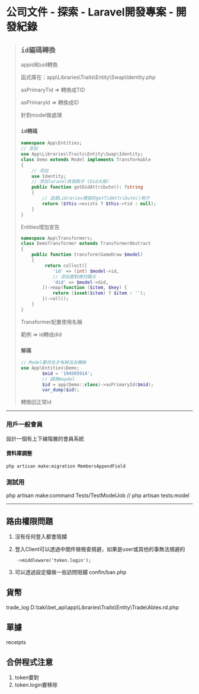 # 公司文件 - 探索 - Laravel開發專案 - 開發紀錄

> ## `id編碼轉換`
> appid和uid轉換
> 
> 函式庫在：app\Libraries\Traits\Entity\Swap\Identity.php
> 
> asPrimaryTid => 轉換成TID
> 
> asPrimaryId => 轉換成ID
> 
> 針對model做處理
> 
> ### `id轉碼`
> ```php
> namespace App\Entities;
> // 添加
> use App\Libraries\Traits\Entity\Swap\Identity;
> class Demo extends Model implements Transformable
> {
>     // 添加
>     use Identity;
>     // 添加laravel改寫鉤子 (Did大寫)
>     public function getDidAttribute(): ?string
>     {
>         // 這是Libraries裡寫的getTidAttribute()鉤子
>         return ($this->exists ? $this->tid : null);
>     }
> }
> ```
> Entities增加宣告
> 
> ```php
> namespace App\Transformers;
> class DemoTransformer extends TransformerAbstract
> {
>     public function transform(GameDraw $model)
>     {
>          return collect([
>             'id' => (int) $model->id,
>             // 添加要對應的顯示
>             'did' => $model->did,
>         ])->map(function ($item, $key) {
>             return (isset($item) ? $item : '');
>         })->all();
>     }
> }
> ```
> Transformer配置使用名稱
> 
> 範例 => id轉成did
> 
> ### `解碼`
> ```php
> // Model要存在才有辦法去轉換
> use App\Entities\Demo;
>         $mid = '194585914';
>         // 調用mopdel
>         $id = app(Demo::class)->asPrimaryId($mid);
>         var_dump($id);
> ```
> 轉換回正常id

---

### 用戶一般會員
設計一個有上下線階層的會員系統

#### 資料庫調整
    php artisan make:migration MembersAppendField

### 測試用
php artisan make:command Tests/TestModelJob
// php artisan tests:model

---

## 路由權限問題
1. 沒有任何登入都會阻攔

2. 登入Client可以透過中間件做檢查規避，如果是user或其他的事無法規避的
```
    ->middleware('token.login');
```

3. 可以透過設定檔做一些訪問阻攔
confin/ban.php


## 貨幣
trade_log
D:\taki\bet_api\app\Libraries\Traits\Entity\Trade\Ables.rd.php

## 單據
receipts

## 合併程式注意
1. token要對
2. token.login要移除